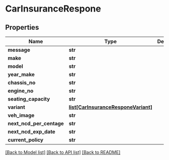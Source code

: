 # CarInsuranceRespone

## Properties
Name | Type | Description | Notes
------------ | ------------- | ------------- | -------------
**message** | **str** |  | [optional] 
**make** | **str** |  | [optional] 
**model** | **str** |  | [optional] 
**year_make** | **str** |  | [optional] 
**chassis_no** | **str** |  | [optional] 
**engine_no** | **str** |  | [optional] 
**seating_capacity** | **str** |  | [optional] 
**variant** | [**list[CarInsuranceResponeVariant]**](CarInsuranceResponeVariant.md) |  | [optional] 
**veh_image** | **str** |  | [optional] 
**next_ncd_per_centage** | **str** |  | [optional] 
**next_ncd_exp_date** | **str** |  | [optional] 
**current_policy** | **str** |  | [optional] 

[[Back to Model list]](../README.md#documentation-for-models) [[Back to API list]](../README.md#documentation-for-api-endpoints) [[Back to README]](../README.md)


